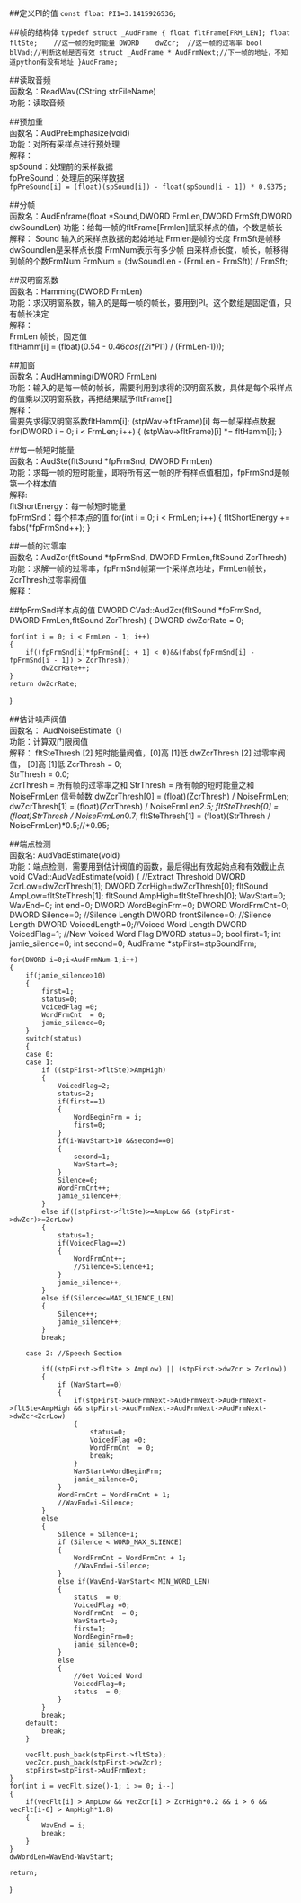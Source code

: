 
##定义PI的值
`const float PI1=3.1415926536;`

##帧的结构体
`typedef struct _AudFrame
{
	float fltFrame[FRM_LEN];
	float fltSte;	 //这一帧的短时能量
	DWORD	 dwZcr;	 //这一帧的过零率
	bool	 blVad;//判断这帧是否有效
	struct _AudFrame * AudFrmNext;//下一帧的地址，不知道python有没有地址
}AudFrame;`

##读取音频  
函数名：ReadWav(CString strFileName)  
功能：读取音频  
  
##预加重  
函数名：AudPreEmphasize(void)  
功能：对所有采样点进行预处理  
解释：  
spSound：处理前的采样数据  
fpPreSound：处理后的采样数据  
`fpPreSound[i] = (float)(spSound[i]) - float(spSound[i - 1]) * 0.9375;`

##分帧  
函数名：AudEnframe(float *Sound,DWORD FrmLen,DWORD FrmSft,DWORD dwSoundLen)
功能：给每一帧的fltFrame[Frmlen]赋采样点的值，个数是帧长
解释：
Sound 输入的采样点数据的起始地址
Frmlen是帧的长度
FrmSft是帧移
dwSoundlen是采样点长度
FrmNum表示有多少帧
由采样点长度，帧长，帧移得到帧的个数FrmNum
FrmNum = (dwSoundLen - (FrmLen - FrmSft)) / FrmSft;


##汉明窗系数  
函数名：Hamming(DWORD FrmLen)  
功能：求汉明窗系数，输入的是每一帧的帧长，要用到PI。这个数组是固定值，只有帧长决定  
解释：  
FrmLen 帧长，固定值  
fltHamm[i] = (float)(0.54 - 0.46*cos((2*i*PI1) / (FrmLen-1)));



##加窗  
函数名：AudHamming(DWORD FrmLen)  
功能：输入的是每一帧的帧长，需要利用到求得的汉明窗系数，具体是每个采样点的值乘以汉明窗系数，再把结果赋予fltFrame[]  
解释：  
需要先求得汉明窗系数fltHamm[i];
(stpWav->fltFrame)[i] 每一帧采样点数据
for(DWORD i = 0; i < FrmLen; i++)
		{
						(stpWav->fltFrame)[i] *= fltHamm[i];
		}




##每一帧短时能量  
函数名：AudSte(fltSound *fpFrmSnd, DWORD FrmLen)  
功能：求每一帧的短时能量，即将所有这一帧的所有样点值相加，fpFrmSnd是帧第一个样本值  
解释:  
fltShortEnergy：每一帧短时能量  
fpFrmSnd：每个样本点的值
for(int i = 0; i < FrmLen; i++)
	{
		fltShortEnergy += fabs(*fpFrmSnd++);
	}


##一帧的过零率  
函数名：AudZcr(fltSound *fpFrmSnd, DWORD FrmLen,fltSound ZcrThresh)  
功能：求解一帧的过零率，fpFrmSnd帧第一个采样点地址，FrmLen帧长，ZcrThresh过零率阀值  
解释：  
 
##fpFrmSnd样本点的值
DWORD CVad::AudZcr(fltSound *fpFrmSnd, DWORD FrmLen,fltSound ZcrThresh)
{
	DWORD    dwZcrRate = 0;

	for(int i = 0; i < FrmLen - 1; i++)
	{
		if((fpFrmSnd[i]*fpFrmSnd[i + 1] < 0)&&(fabs(fpFrmSnd[i] - fpFrmSnd[i - 1]) > ZcrThresh))
			dwZcrRate++;
	}
	return dwZcrRate;
}



##估计噪声阀值  
函数名： AudNoiseEstimate（）  
功能：计算双门限阀值  
解释：
fltSteThresh [2] 短时能量阀值，[0]高 [1]低
dwZcrThresh [2]  过零率阀值， [0]高 [1]低
	ZcrThresh = 0;	
	StrThresh = 0.0;	
	ZcrThresh = 所有帧的过零率之和
	StrThresh = 所有帧的短时能量之和
	NoiseFrmLen 信号帧数
	dwZcrThresh[0] = (float)(ZcrThresh) / NoiseFrmLen;
	dwZcrThresh[1] = (float)(ZcrThresh) / NoiseFrmLen*2.5;
	fltSteThresh[0] = (float)StrThresh / NoiseFrmLen*0.7;
	fltSteThresh[1] = (float)(StrThresh / NoiseFrmLen)*0.5;//*0.95;

##端点检测  
函数名: AudVadEstimate(void)  
功能：端点检测，需要用到估计阀值的函数，最后得出有效起始点和有效截止点  
void CVad::AudVadEstimate(void) {
	//Extract Threshold
	DWORD		ZcrLow=dwZcrThresh[1];
	DWORD		ZcrHigh=dwZcrThresh[0];
	fltSound	AmpLow=fltSteThresh[1];
	fltSound	AmpHigh=fltSteThresh[0];
	WavStart=0;
	WavEnd=0;
	int end=0;
	DWORD	WordBeginFrm=0;
	DWORD	WordFrmCnt=0;
	DWORD	Silence=0;     //Silence Length
	DWORD	frontSilence=0;     //Silence Length
	DWORD   VoicedLength=0;//Voiced Word Length
	DWORD   VoicedFlag=1; //New Voiced Word Flag
	DWORD   status=0;
	bool first=1;
	int jamie_silence=0;
	int second=0;
	AudFrame *stpFirst=stpSoundFrm;

	for(DWORD i=0;i<AudFrmNum-1;i++)
	{
		if(jamie_silence>10)
		{
			first=1;
			status=0;
			VoicedFlag =0;
			WordFrmCnt  = 0;
			jamie_silence=0;
		}
		switch(status)
		{
		case 0:
		case 1:
			if ((stpFirst->fltSte)>AmpHigh)
			{
				VoicedFlag=2;
				status=2;
				if(first==1)
				{
					WordBeginFrm = i;
					first=0;
				}
				if(i-WavStart>10 &&second==0)
				{
					second=1;
					WavStart=0;
				}
				Silence=0;
				WordFrmCnt++;
				jamie_silence++;
			}
			else if((stpFirst->fltSte)>=AmpLow && (stpFirst->dwZcr)>=ZcrLow)
			{
				status=1;
				if(VoicedFlag==2)
				{
					WordFrmCnt++;
					//Silence=Silence+1;
				}
				jamie_silence++;
			}
			else if(Silence<=MAX_SLIENCE_LEN)
			{
				Silence++;
				jamie_silence++;
			}
			break;

		case 2: //Speech Section

			if((stpFirst->fltSte > AmpLow) || (stpFirst->dwZcr > ZcrLow))
			{
				if (WavStart==0)
				{
					if(stpFirst->AudFrmNext->AudFrmNext->AudFrmNext->fltSte<AmpHigh && stpFirst->AudFrmNext->AudFrmNext->AudFrmNext->dwZcr<ZcrLow)
					{
						status=0;
						VoicedFlag =0;
						WordFrmCnt  = 0;
						break;
					}
					WavStart=WordBeginFrm;
					jamie_silence=0;
				}
				WordFrmCnt = WordFrmCnt + 1;
				//WavEnd=i-Silence;
			}
			else
			{
				Silence = Silence+1;
				if (Silence < WORD_MAX_SLIENCE) 
				{	
					WordFrmCnt = WordFrmCnt + 1;
					//WavEnd=i-Silence;
				}
				else if(WavEnd-WavStart< MIN_WORD_LEN)   
				{	
					status  = 0;
					VoicedFlag =0;
					WordFrmCnt  = 0;
					WavStart=0;
					first=1;
					WordBeginFrm=0;
					jamie_silence=0;
				}
				else
				{
					//Get Voiced Word
					VoicedFlag=0;
					status  = 0;
				}
			}
			break;
		default:
			break;
		}

		vecFlt.push_back(stpFirst->fltSte);
		vecZcr.push_back(stpFirst->dwZcr);
		stpFirst=stpFirst->AudFrmNext;
	}
	for(int i = vecFlt.size()-1; i >= 0; i--)
	{
		if(vecFlt[i] > AmpLow && vecZcr[i] > ZcrHigh*0.2 && i > 6 && vecFlt[i-6] > AmpHigh*1.8)
		{
			WavEnd = i;
			break;
		}
	}
	dwWordLen=WavEnd-WavStart;

	return;
}
